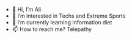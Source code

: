- 👋 Hi, I’m Ali
- 👀 I’m interested in Techs and Extreme Sports
- 🌱 I’m currently learning information diet
- 📫 How to reach me? Telepathy

<!---
ahayder-astra/ahayder-astra is a ✨ special ✨ repository because its `README.md` (this file) appears on your GitHub profile.
You can click the Preview link to take a look at your changes.
--->
